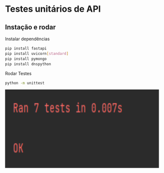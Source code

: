 # Testes unitários de API 

## Instação e rodar

Instalar dependências

```bash
pip install fastapi
pip install uvicorn[standard]
pip install pymongo
pip install dnspython
```

Rodar Testes

```bash
python -m unittest
```

<p align="center">
  <img height="256" src="imgs/imagem1.PNG" />
</p>

